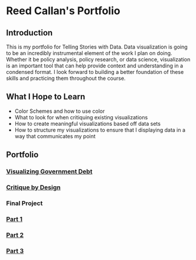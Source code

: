 # Reed Callan's Portfolio
## Introduction
This is my portfolio for Telling Stories with Data.
Data visualization is going to be an incredibly instrumental element of the work I plan on doing. Whether it be policy analysis, policy research, or data science, visualization is an important tool that can help provide context and understanding in a condensed format. I look forward to building a better foundation of these skills and practicing them throughout the course.
## What I Hope to Learn
* Color Schemes and how to use color
* What to look for when critiquing existing visualizations
* How to create meaningful visualizations based off data sets
* How to structure my visualizations to ensure that I displaying data in a way that communicates my point

## Portfolio
### [Visualizing Government Debt](/dataviz.md)
### [Critique by Design](/assignment34.md)
### Final Project
### [Part 1](/finalproject_pt1.md)
### [Part 2](/finalproject_pt2.md)
### [Part 3](/finalproject_pt3.md)
